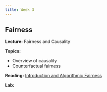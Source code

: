 ```yaml
---
title: Week 3
---
```


## Fairness

**Lecture:** Fairness and Causality

<!-- * DS-GA 1017: [fairness slides](../../../assets/2_3_Fairness_1017.pdf) --> <!-- /  [causality slides](../../../assets/3_causality_202.pdf) -->
<!-- * DS-UA 202: [fairness slides](../../../assets/3_fairness_2023_202.pdf) and [causality slides](../../../assets/4_causality_SP2023_202.pdf) -->

**Topics:**

* Overview of causality
* Counterfactual fairness

**Reading:**  [Introduction and Algorithmic Fairness](../../../assets/fairness_reader_2024.pdf)

**Lab:** <!-- Exploring Fairness when Training Models -->
                                           
<!-- * DS-GA 1017: [Colab Notebook](https://colab.research.google.com/drive/19UgA2sEbIz5EE-dHsIcby29slUv_1Zt-?usp=sharing) -->
<!-- * DS-UA 202: [Colab Notebook](https://colab.research.google.com/drive/1ymCZ9HTOsN6yD4nDdTyQjPS_zhhYl2uu?usp=sharing) -->
